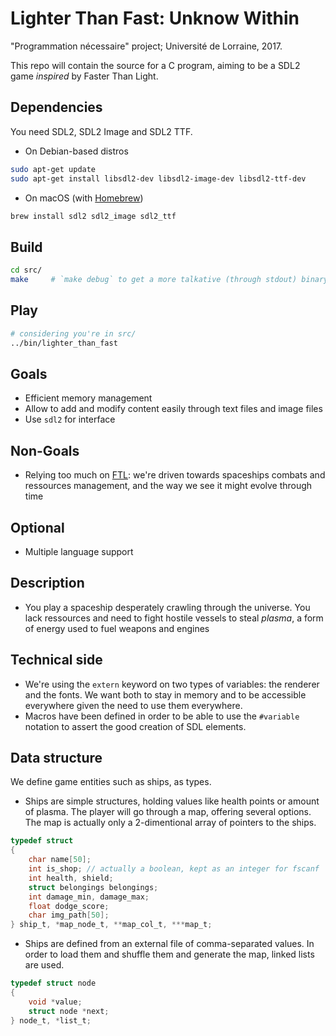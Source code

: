 # Lighter Than Fast: Unknow Within

"Programmation nécessaire" project; Université de Lorraine, 2017.

This repo will contain the source for a C program, aiming to be a SDL2 game *inspired* by Faster Than Light.

## Dependencies
You need SDL2, SDL2 Image and SDL2 TTF.

- On Debian-based distros
```sh
sudo apt-get update
sudo apt-get install libsdl2-dev libsdl2-image-dev libsdl2-ttf-dev
```
- On macOS (with [Homebrew](http://brew.sh/))
```sh
brew install sdl2 sdl2_image sdl2_ttf
```

## Build
```sh
cd src/
make     # `make debug` to get a more talkative (through stdout) binary
```

## Play
```sh
# considering you're in src/
../bin/lighter_than_fast
```

## Goals
- Efficient memory management
- Allow to add and modify content easily through text files and image files
- Use `sdl2` for interface

## Non-Goals
- Relying too much on [FTL](http://subsetgames.com/): we're driven towards spaceships combats and ressources management, and the way we see it might evolve through time

## Optional
- Multiple language support

## Description
- You play a spaceship desperately crawling through the universe. You lack ressources and need to fight hostile vessels to steal *plasma*, a form of energy used to fuel weapons and engines

## Technical side
- We're using the `extern` keyword on two types of variables: the renderer and the fonts. We want both to stay in memory and to be accessible everywhere given the need to use them everywhere.
- Macros have been defined in order to be able to use the `#variable` notation to assert the good creation of SDL elements.

## Data structure
We define game entities such as ships, as types.
- Ships are simple structures, holding values like health points or amount of plasma. The player will go through a map, offering several options. The map is actually only a 2-dimentional array of pointers to the ships.
```c
typedef struct
{
    char name[50];
    int is_shop; // actually a boolean, kept as an integer for fscanf
    int health, shield;
    struct belongings belongings;
    int damage_min, damage_max;
    float dodge_score;
    char img_path[50];
} ship_t, *map_node_t, **map_col_t, ***map_t;
```
- Ships are defined from an external file of comma-separated values. In order to load them and shuffle them and generate the map, linked lists are used.
```c
typedef struct node
{
    void *value;
    struct node *next;
} node_t, *list_t;
```
